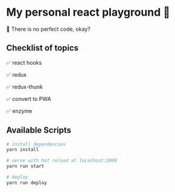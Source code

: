 # My personal react playground 💪

💅 There is no perfect code, okay?

## Checklist of topics
✅ react hooks

✅ redux

✅ redux-thunk

✅ convert to PWA

✅ enzyme

## Available Scripts

```zsh
# install dependencies
yarn install

# serve with hot reload at localhost:3000
yarn run start

# deploy
yarn run deploy
```
